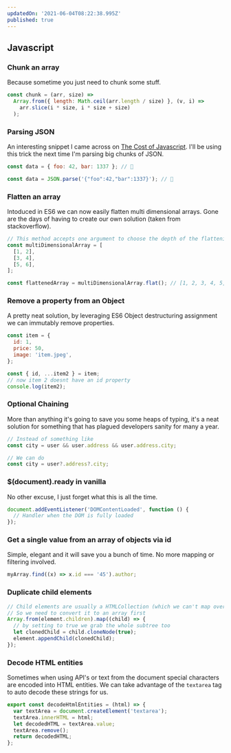 ```yaml
---
updatedOn: '2021-06-04T08:22:38.995Z'
published: true
---
```


## Javascript

### Chunk an array

Because sometime you just need to chunk some stuff.

```js
const chunk = (arr, size) =>
  Array.from({ length: Math.ceil(arr.length / size) }, (v, i) =>
    arr.slice(i * size, i * size + size)
  );
```

### Parsing JSON

An interesting snippet I came across on [The Cost of Javascript](https://v8.dev/blog/cost-of-javascript-2019#json). I'll be using this trick the next time I'm parsing big chunks of JSON.

```js
const data = { foo: 42, bar: 1337 }; // 🐌

const data = JSON.parse('{"foo":42,"bar":1337}'); // 🚀
```

### Flatten an array

Intoduced in ES6 we can now easily flatten multi dimensional arrays. Gone are the days of having to create our own solution (taken from stackoverflow).

```js
// This method accepts one argument to choose the depth of the flattening
const multiDimensionalArray = [
  [1, 2],
  [3, 4],
  [5, 6],
];

const flattenedArray = multiDimensionalArray.flat(); // [1, 2, 3, 4, 5, 6]
```

### Remove a property from an Object

A pretty neat solution, by leveraging ES6 Object destructuring assignment we can immutably remove properties.

```js
const item = {
  id: 1,
  price: 50,
  image: 'item.jpeg',
};

const { id, ...item2 } = item;
// now item 2 doesnt have an id property
console.log(item2);
```

### Optional Chaining

More than anything it's going to save you some heaps of typing, it's a neat solution for something that has plagued developers sanity for many a year.

```js
// Instead of something like
const city = user && user.address && user.address.city;

// We can do
const city = user?.address?.city;
```

### \$(document).ready in vanilla

No other excuse, I just forget what this is all the time.

```js
document.addEventListener('DOMContentLoaded', function () {
  // Handler when the DOM is fully loaded
});
```

### Get a single value from an array of objects via id

Simple, elegant and it will save you a bunch of time. No more mapping or filtering involved.

```js
myArray.find((x) => x.id === '45').author;
```

### Duplicate child elements

```js
// Child elements are usually a HTMLCollection (which we can't map over)
// So we need to convert it to an array first
Array.from(element.children).map((child) => {
  // by setting to true we grab the whole subtree too
  let clonedChild = child.cloneNode(true);
  element.appendChild(clonedChild);
});
```

### Decode HTML entities

Sometimes when using API's or text from the document special characters are encoded into HTML entities. We can take advantage of the `textarea` tag to auto decode these strings for us.

```js
export const decodeHtmlEntities = (html) => {
  var textArea = document.createElement('textarea');
  textArea.innerHTML = html;
  let decodedHTML = textArea.value;
  textArea.remove();
  return decodedHTML;
};
```
